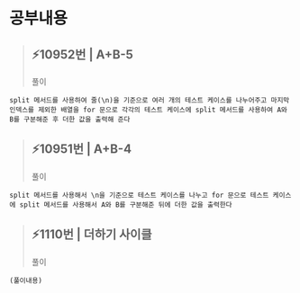 # 공부내용 


> ⚡10952번 | A+B-5
> ------------
>  풀이
```
split 메서드를 사용하여 줄(\n)을 기준으로 여러 개의 테스트 케이스를 나누어주고 마지막 인덱스를 제외한 배열을 for 문으로 각각의 테스트 케이스에 split 메서드를 사용하여 A와 B를 구분해준 후 더한 값을 출력해 준다
```
> ⚡10951번 | A+B-4
> ------------
>  풀이
```
split 메서드를 사용해서 \n을 기준으로 테스트 케이스를 나누고 for 문으로 테스트 케이스에 split 메서드를 사용해서 A와 B를 구분해준 뒤에 더한 값을 출력한다
```
> ⚡1110번 | 더하기 사이클 
> ------------
>  풀이
```
(풀이내용)
```